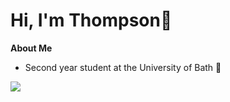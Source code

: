 # Hi, I'm Thompson👋

**About Me**
- Second year student at the University of Bath 🛁

<img align="center" src="https://github-readme-stats.vercel.app/api/top-langs/?username=itsthompson&layout=donut-vertical&theme=dark&hide_border=true" />
